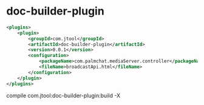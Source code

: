 # doc-builder-plugin

```xml
<plugins>
	<plugin>
		<groupId>com.jtool</groupId>
		<artifactId>doc-builder-plugin</artifactId>
		<version>0.0.1</version>
		<configuration>
			<packageName>com.palmchat.mediaServer.controller</packageName>
			<fileName>broadcastApi.html</fileName>
		</configuration>
	</plugin>
</plugins>
```

compile com.jtool:doc-builder-plugin:build -X

